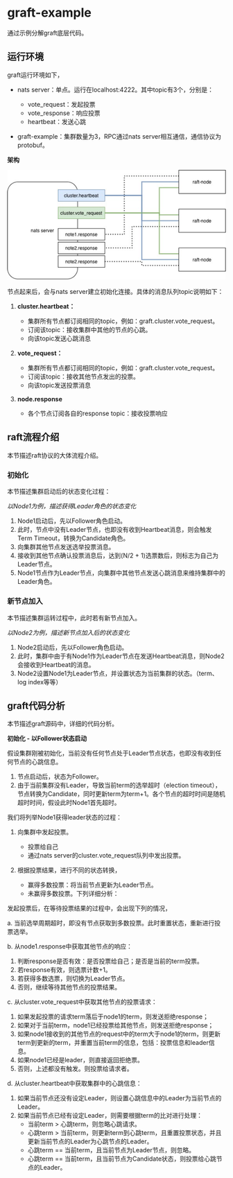 # graft-example

通过示例分解graft底层代码。

## 运行环境

graft运行环境如下，

- nats server：单点。运行在localhost:4222。其中topic有3个，分别是：
  - vote_request：发起投票
  - vote_response：响应投票
  - heartbeat：发送心跳

- graft-example：集群数量为3，RPC通过nats server相互通信，通信协议为protobuf。

**架构**

![init](./0_init.jpg)

节点起来后，会与nats server建立初始化连接。具体的消息队列topic说明如下：

1. **cluster.heartbeat：**
   - 集群所有节点都订阅相同的topic，例如：graft.cluster.vote_request。
   - 订阅该topic：接收集群中其他的节点的心跳。
   - 向该topic发送心跳消息

2. **vote_request：**
   - 集群所有节点都订阅相同的topic，例如：graft.cluster.vote_request。
   - 订阅该topic：接收其他节点发出的投票。
   - 向该topic发送投票消息

3. **node.response**
   - 各个节点订阅各自的response topic：接收投票响应


## raft流程介绍

本节描述raft协议的大体流程介绍。

### 初始化

本节描述集群启动后的状态变化过程：

*以Node1为例，描述获得Leader角色的状态变化*

1. Node1启动后，先以Follower角色启动。
2. 此时，节点中没有Leader节点，也即没有收到Heartbeat消息，则会触发Term Timeout，转换为Candidate角色。
3. 向集群其他节点发送选举投票消息。
4. 接收到其他节点确认投票消息后，达到(N/2 + 1)选票数后，则标志为自己为Leader节点。
5. Node1节点作为Leader节点，向集群中其他节点发送心跳消息来维持集群中的Leader角色。


### 新节点加入

本节描述集群运转过程中，此时若有新节点加入。

*以Node2为例，描述新节点加入后的状态变化*

1. Node2启动后，先以Follower角色启动。
2. 此时，集群中由于有Node1作为Leader节点在发送Heartbeat消息，则Node2会接收到Heartbeat的消息。
3. Node2设置Node1为Leader节点，并设置状态为当前集群的状态。（term、log index等等）


## graft代码分析

本节描述graft源码中，详细的代码分析。

**初始化 - 以Follower状态启动**

假设集群刚被初始化，当前没有任何节点处于Leader节点状态，也即没有收到任何节点的心跳信息。

1. 节点启动后，状态为Follower。
2. 由于当前集群没有Leader，导致当前term的选举超时（election timeout），节点转换为Candidate，同时更新term为term+1。各个节点的超时时间是随机超时时间，假设此时Node1首先超时。

我们将列举Node1获得leader状态的过程：

1. 向集群中发起投票。
   - 投票给自己
   - 通过nats server的cluster.vote_request队列中发出投票。

2. 根据投票结果，进行不同的状态转换，
   - 赢得多数投票：将当前节点更新为Leader节点。
   - 未赢得多数投票。下列详细分析：

发起投票后，在等待投票结果的过程中，会出现下列的情况，

a. 当前选举周期超时，即没有节点获取到多数投票。此时重置状态，重新进行投票选举。

b. 从node1.response中获取其他节点的响应：
   1. 判断response是否有效：是否投票给自己；是否是当前的term投票。
   2. 若response有效，则选票计数+1。
   3. 若获得多数选票，则切换为Leader节点。
   4. 否则，继续等待其他节点的投票结果。

c. 从cluster.vote_request中获取其他节点的投票请求：
   1. 如果发起投票的请求term落后于node1的term，则发送拒绝response；
   2. 如果对于当前term，node1已经投票给其他节点，则发送拒绝response；
   3. 如果node1接收到的其他节点的request中的term大于node1的term，则更新term到更新的term，并重置当前term的信息，包括：投票信息和leader信息。
   4. 如果node1已经是leader，则直接返回拒绝票。
   5. 否则，上述都没有触发。则投票给请求者。

d. 从cluster.heartbeat中获取集群中的心跳信息：
   1. 如果当前节点还没有设定Leader，则设置心跳信息中的Leader为当前节点的Leader。
   2. 如果当前节点已经有设定Leader，则需要根据term的比对进行处理：
      - 当前term > 心跳term，则忽略心跳请求。
      - 心跳term > 当前term，则更新term到心跳term，且重置投票状态，并且更新当前节点的Leader为心跳节点的Leader。
      - 心跳term == 当前term，且当前节点为Leader节点，则忽略。
      - 心跳term == 当前term，且当前节点为Candidate状态，则投票给心跳节点的Leader。
